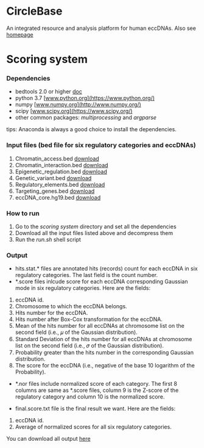 # CircleBase
An integrated resource and analysis platform for human eccDNAs. Also see [homepage](http://circlebase.maolab.org/)


# Scoring system
### Dependencies
- bedtools 2.0 or higher [doc](http://bedtools.readthedocs.io/)
- python 3.7 [www.python.org](https://www.python.org/)
- numpy [www.numpy.org](http://www.numpy.org/)
- scipy [www.scipy.org](https://www.scipy.org/)
- other common packages: *multiprocessing* and *argparse*

tips: Anaconda is always a good choice to install the dependencies.

### Input files (bed file for six regulatory categories and eccDNAs)
1. Chromatin_access.bed [download](http://159.226.67.237/sun/oncobase/assets/data/download/Chromatin_access.bed.gz)
2. Chromatin_interaction.bed [download](http://159.226.67.237/sun/oncobase/assets/data/download/Chromatin_interaction.bed.gz)
3. Epigenetic_regulation.bed [download](http://159.226.67.237/sun/oncobase/assets/data/download/Epigenetic_regulation.bed.gz)
4. Genetic_variant.bed [download](http://159.226.67.237/sun/oncobase/assets/data/download/Genetic_variant.bed.gz)
5. Regulatory_elements.bed [download](http://159.226.67.237/sun/oncobase/assets/data/download/Regulatory_elements.bed.gz)
6. Targeting_genes.bed [download](http://159.226.67.237/sun/oncobase/assets/data/download/Targeting_genes.bed.gz)
7. eccDNA_core.hg19.bed [download](http://159.226.67.237/sun/oncobase/assets/data/download/eccDNA_core.hg19.bed.gz)

### How to run
1. Go to the *scoring system* directory and set all the dependencies
2. Download all the input files listed above and decompress them
3. Run the *run.sh* shell script

### Output
- hits.stat.* files are annotated hits (records) count for each eccDNA in six regulatory categories. The last field is the count number.
- *.score files inlcude score for each eccDNA corresponding Gaussian mode in six regulatory categories. Here are the fields:
1. eccDNA id.
2. Chromosome to which the eccDNA belongs.
3. Hits number for the eccDNA.
4. Hits number after Box-Cox transformation for the eccDNA.
5. Mean of the hits number for all eccDNAs at chromosome list on the second field (i.e., 𝜇 of the Gaussian distribution).
6. Standard Deviation of the hits number for all eccDNAs at chromosome list on the second field (i.e., 𝜎 of the Gaussian distribution).
7. Probability greater than the hits number in the corresponding Gaussian  distribution.
8. The score for the eccDNA (i.e., negative of the base 10 logarithm of the Probability).
- *.nor files include normalized score of each category. The first 8 columns are same as *.score files, column 9 is the Z-score of the regulatory category and column 10 is the normalized score.
 
- final.score.txt file is the final result we want. Here are the fields:
1. eccDNA id.
2. Average of normalized scores for all six regulatory categories.

You can download all output [here](http://circlebase.beyondthe.top:580/assets/download/score_system_result.tar.gz)

